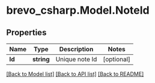 # brevo_csharp.Model.NoteId
## Properties

Name | Type | Description | Notes
------------ | ------------- | ------------- | -------------
**Id** | **string** | Unique note Id | [optional] 

[[Back to Model list]](../README.md#documentation-for-models) [[Back to API list]](../README.md#documentation-for-api-endpoints) [[Back to README]](../README.md)

